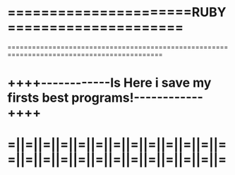 # ======================RUBY=====================
============================================================================================
# ++++------------Is Here i save my firsts best programs!------------++++
#
# =||=||=||=||=||=||=||=||=||=||=||=||==||=||=||=||=||=||=||=||=||=||=||=||=

